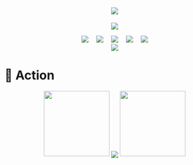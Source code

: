 <h1 align="center"><!-- 动态打字效果 -->
    <a href="https://lisir.me/">
        <img src="https://readme-typing-svg.herokuapp.com/?lines=今日事，今日毕;任何不能摧毁你的东西;都将使你更加强大;你需要掌控自己的生活;而不是被生活掌控&center=true&size=25">
    </a>
</h1>

<div align="center"><!-- 敲代码的图片 -->
    <img order-radius="100px" src="https://img.wkwbk.eu.org/i/wkwbk/001.gif">
</div>

<p>

<div align="center"><!-- 个人资料徽标 -->
    <a href="https://lisir.me/" title="点击跳转"><img src="https://img.shields.io/badge/Website-%E5%8D%9A%E5%AE%A2%E4%B8%BB%E9%A1%B5-blue"></a>&emsp;
    <a href="https://blog.lisir.me/" title="点击跳转"><img src="https://img.shields.io/badge/Blog-%E4%B8%AA%E4%BA%BA%E5%8D%9A%E5%AE%A2-red"></a>&emsp;
    <a href="https://cloud.lisir.me/" title="点击跳转"><img src="https://img.shields.io/badge/Cloud%20Disk-%E6%88%91%E7%9A%84%E4%BA%91%E7%9B%98-green"></a>&emsp;
    <a href="https://photo.lisir.me/" title="点击跳转"><img src="https://img.shields.io/badge/Photo-%E6%97%B6%E5%85%89%E7%9B%B8%E5%86%8C-purple"></a>&emsp;
    <a href="https://nz.lisir.me/" title="点击跳转"><img src="https://img.shields.io/badge/%E5%93%AA%E5%90%92-%E7%9B%91%E6%8E%A7%E9%9D%A2%E6%9D%BF-blueviolet"></a>
</div>

<div align="center"><!-- 贪吃蛇代码贡献图 -->
    <img src="https://jsd.cdn.zzko.cn/gh/wkwbk/wkwbk/assets/github-contribution-grid-snake.svg">
</div>

# 🚀 Action

<p align="center"><!-- 连续提交代码天数记录 -->
    <img width="150" src="https://img.wkwbk.eu.org/i/wkwbk/002.png">
    <img align="center" src="https://github-readme-streak-stats.herokuapp.com/?user=wkwbk&theme=dark&hide_border=true">
    <img width="150" src="https://img.wkwbk.eu.org/i/wkwbk/001.png">
</p>
